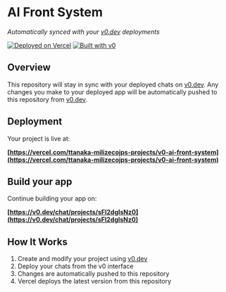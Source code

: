 # AI Front System

*Automatically synced with your [v0.dev](https://v0.dev) deployments*

[![Deployed on Vercel](https://img.shields.io/badge/Deployed%20on-Vercel-black?style=for-the-badge&logo=vercel)](https://vercel.com/ttanaka-milizecojps-projects/v0-ai-front-system)
[![Built with v0](https://img.shields.io/badge/Built%20with-v0.dev-black?style=for-the-badge)](https://v0.dev/chat/projects/sFl2dgIsNz0)

## Overview

This repository will stay in sync with your deployed chats on [v0.dev](https://v0.dev).
Any changes you make to your deployed app will be automatically pushed to this repository from [v0.dev](https://v0.dev).

## Deployment

Your project is live at:

**[https://vercel.com/ttanaka-milizecojps-projects/v0-ai-front-system](https://vercel.com/ttanaka-milizecojps-projects/v0-ai-front-system)**

## Build your app

Continue building your app on:

**[https://v0.dev/chat/projects/sFl2dgIsNz0](https://v0.dev/chat/projects/sFl2dgIsNz0)**

## How It Works

1. Create and modify your project using [v0.dev](https://v0.dev)
2. Deploy your chats from the v0 interface
3. Changes are automatically pushed to this repository
4. Vercel deploys the latest version from this repository